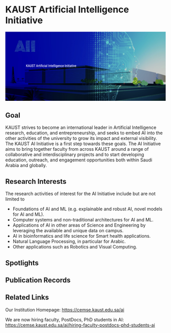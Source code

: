 ‌
# KAUST Artificial Intelligence Initiative

![](./teaser.png)

## Goal

KAUST strives to become an international leader in Artificial Intelligence research, education, and entrepreneurship, and seeks to embed AI into the other activities of the university to grow its impact and external visibility. The KAUST AI Initiative is a first step towards these goals. The AI Initiative aims to bring together faculty from across KAUST around a range of collaborative and interdisciplinary projects and to start developing education, outreach, and engagement opportunities both within Saudi Arabia and globally. 

## Research Interests

The research activities of interest for the AI Initiative include but are not limited to

* Foundations of AI and ML (e.g. explainable and robust AI, novel models for AI and ML).
* Computer systems and non-traditional architectures for AI and ML.
* Applications of AI in other areas of Science and Engineering by leveraging the available and unique data on campus.
* AI in bioinformatics and life science for Smart health applications.
* Natural Language Processing, in particular for Arabic.
* Other applications such as Robotics and Visual Computing.

## Spotlights

## Publication Records

## Related Links

Our Institution Homepage: https://cemse.kaust.edu.sa/ai

We are now hiring faculty, PostDocs, PhD students in AI: https://cemse.kaust.edu.sa/ai/hiring-faculty-postdocs-phd-students-ai
